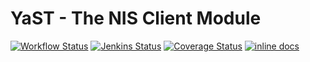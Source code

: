 # YaST - The NIS Client Module #

[![Workflow Status](https://github.com/yast/yast-nis-client/workflows/CI/badge.svg?branch=master)](
https://github.com/yast/yast-nis-client/actions?query=branch%3Amaster)
[![Jenkins Status](https://ci.opensuse.org/buildStatus/icon?job=yast-yast-nis-client-master)](
https://ci.opensuse.org/view/Yast/job/yast-yast-nis-client-master/)
[![Coverage Status](https://img.shields.io/coveralls/yast/yast-nis-client.svg)](https://coveralls.io/r/yast/yast-nis-client?branch=master)
[![inline docs](http://inch-ci.org/github/yast/yast-nis-client.svg?branch=master)](http://inch-ci.org/github/yast/yast-nis-client)

